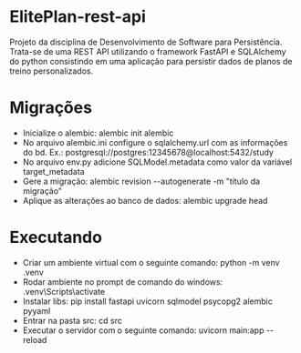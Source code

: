 # ElitePlan-rest-api
Projeto da disciplina de Desenvolvimento de Software para Persistência. Trata-se de uma REST API utilizando o framework FastAPI e SQLAlchemy do python consistindo em uma aplicação para persistir dados de planos de treino personalizados.

# Migrações
- Inicialize o alembic: alembic init alembic
- No arquivo alembic.ini configure o sqlalchemy.url com as informações do bd. Ex.: postgresql://postgres:12345678@localhost:5432/study
- No arquivo env.py adicione SQLModel.metadata como valor da variável target_metadata
- Gere a migração: alembic revision --autogenerate -m "título da migração"
- Aplique as alterações ao banco de dados: alembic upgrade head

# Executando

- Criar um ambiente virtual com o seguinte comando: python -m venv .venv
- Rodar ambiente no prompt de comando do windows: .venv\Scripts\activate
- Instalar libs: pip install fastapi uvicorn sqlmodel psycopg2 alembic pyyaml
- Entrar na pasta src: cd src
- Executar o servidor com o seguinte comando: uvicorn main:app --reload

